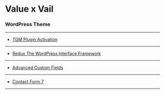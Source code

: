 # Value x Vail
### WordPress Theme

---

+ [TGM Plugin Activation](http://tgmpluginactivation.com)

---

+ [Redux The WordPress Interface Framework](https://docs.redux.io/)

---

+ [Advanced Custom Fields](https://www.advancedcustomfields.com)

---

+ [Contact Form 7](https://contactform7.com/)

---